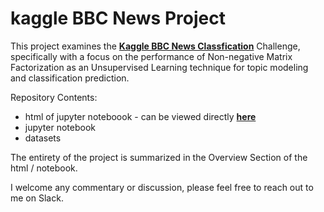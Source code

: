 # kaggle BBC News Project  

This project examines the **[Kaggle BBC News Classfication](https://www.kaggle.com/c/learn-ai-bbc)** Challenge, specifically with a focus on the performance of Non-negative Matrix Factorization as an Unsupervised Learning technique for topic modeling and classification prediction.   

Repository Contents:  
-  html of jupyter noteboook - can be viewed directly **[here](https://htmlpreview.github.io/?https://github.com/miniwheat/kaggle-BBC-News/blob/main/Assignment%204%20-%20part%201%20v6.html)**
-  jupyter notebook
-  datasets

The entirety of the project is summarized in the Overview Section of the html / notebook.

I welcome any commentary or discussion, please feel free to reach out to me on Slack.
